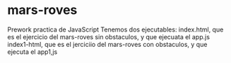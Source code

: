 # mars-roves
Prework practica de JavaScript
Tenemos dos ejecutables:
index.html, que es el ejercicio del mars-roves sin obstaculos, y que ejecuata el app.js
index1-html, que es el jerciciio del mars-roves con obstaculos, y que ejecuta el app1,js
